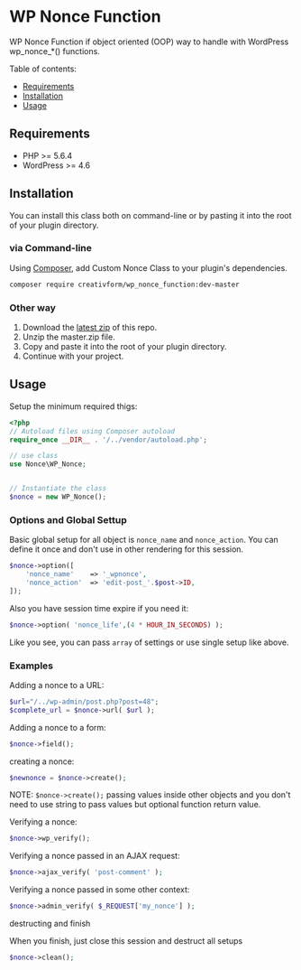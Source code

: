 # WP Nonce Function
WP Nonce Function if object oriented (OOP) way to handle with WordPress wp_nonce_*() functions. 


Table of contents:
 * [Requirements](#requirements)
 * [Installation](#installation)
 * [Usage](#usage)

## Requirements

* PHP >= 5.6.4
* WordPress >= 4.6

## Installation

You can install this class both on command-line or by pasting it into the root of your plugin directory.

### via Command-line

Using [Composer](https://getcomposer.org/), add Custom Nonce Class to your plugin's dependencies.

```sh
composer require creativform/wp_nonce_function:dev-master
```

### Other way

1. Download the [latest zip](https://github.com/CreativForm/wp-nonce-function/archive/master.zip) of this repo.
2. Unzip the master.zip file.
3. Copy and paste it into the root of your plugin directory.
4. Continue with your project.

## Usage

Setup the minimum required thigs:

```php
<?php 
// Autoload files using Composer autoload
require_once __DIR__ . '/../vendor/autoload.php';

// use class
use Nonce\WP_Nonce;


// Instantiate the class
$nonce = new WP_Nonce();
```
### Options and Global Settup

Basic global setup for all object is `nonce_name` and `nonce_action`. You can define it once and don't use in other rendering for this session.
```php
$nonce->option([
    'nonce_name' 	=> '_wpnonce',
    'nonce_action' 	=> 'edit-post_'.$post->ID,
]);
```

Also you have session time expire if you need it:

```php
$nonce->option( 'nonce_life',(4 * HOUR_IN_SECONDS) );
```
Like you see, you can pass `array` of settings or use single setup like above.
### Examples

Adding a nonce to a URL:

```php
$url="/../wp-admin/post.php?post=48";
$complete_url = $nonce->url( $url );
```

Adding a nonce to a form:

```php
$nonce->field();
```

creating a nonce:

```php
$newnonce = $nonce->create();
```
NOTE: `$nonce->create();` passing values inside other objects and you don't need to use string to pass values but optional function return value.

Verifying a nonce:

```php
$nonce->wp_verify();
```

Verifying a nonce passed in an AJAX request:

```php
$nonce->ajax_verify( 'post-comment' );
```

Verifying a nonce passed in some other context:

```php
$nonce->admin_verify( $_REQUEST['my_nonce'] );
```

destructing and finish

When you finish, just close this session and destruct all setups
```php
$nonce->clean();
```


